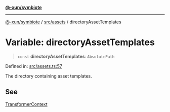 [**@-xun/symbiote**](../../../README.md)

***

[@-xun/symbiote](../../../README.md) / [src/assets](../README.md) / directoryAssetTemplates

# Variable: directoryAssetTemplates

> `const` **directoryAssetTemplates**: `AbsolutePath`

Defined in: [src/assets.ts:57](https://github.com/Xunnamius/symbiote/blob/c8e7e58364e34d94a79ee4d48272a3e971d09e09/src/assets.ts#L57)

The directory containing asset templates.

## See

[TransformerContext](../type-aliases/TransformerContext.md)
